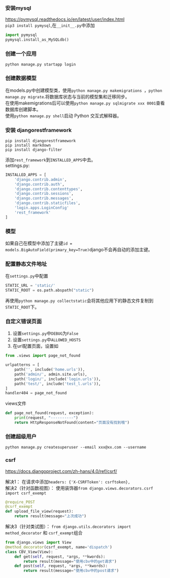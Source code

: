 ### 安装mysql
https://pymysql.readthedocs.io/en/latest/user/index.html  
`pip3 install pymysql`,在`__init__.py`中添加
```python
import pymysql
pymysql.install_as_MySQLdb()
```

### 创建一个应用

`python manage.py startapp login`  

### 创建数据模型

在models.py中创建模型类，使用`python manage.py makemigrations `，`python manage.py migrate`.将数据库状态与当前的模型集和迁移同步。  
在使用makemigrations后可以使用`python manage.py sqlmigrate xxx 0001`查看数据库创建脚本。  
使用`python manage.py shell`启动 Python 交互式解释器。  


### 安装 djangorestframework
`pip install djangorestframework`  
`pip install markdown`  
`pip install django-filter`

添加`rest_framework`到`INSTALLED_APPS`中去。  
settings.py:
```python
INSTALLED_APPS = [
    'django.contrib.admin',
    'django.contrib.auth',
    'django.contrib.contenttypes',
    'django.contrib.sessions',
    'django.contrib.messages',
    'django.contrib.staticfiles',
    'login.apps.LoginConfig'
    'rest_framework'
]
```

### 模型

如果自己在模型中添加了主键`id = models.BigAutoField(primary_key=True)`django不会再自动的添加主键。  

### 配置静态文件地址

在`settings.py`中配置
```python
STATIC_URL = 'static/'
STATIC_ROOT = os.path.abspath("static")
```
再使用`python manage.py collectstatic`会将其他应用下的静态文件复制到`STATIC_ROOT`下。 

### 自定义错误页面

1. 设置`settings.py`中`DEBUG`为`False`
1. 设置`settings.py`中`ALLOWED_HOSTS`
3. 在url配置页面，设置如
```python
from .views import page_not_found

urlpatterns = [
    path('', include('home.urls')),
    path('admin/', admin.site.urls),
    path('login/', include('login.urls')),
    path('test/', include('test_l.urls')),
] 
handler404 = page_not_found
```
views文件
```python
def page_not_found(request, exception):
    print(request, "----------")
    return HttpResponseNotFound(content="页面没有找到哦")
```

### 创建超级用户

`python manage.py createsuperuser --email xxx@xx.com --username`

### csrf

https://docs.djangoproject.com/zh-hans/4.0/ref/csrf/

解决1： 在请求中添加`headers: {'X-CSRFToken': csrftoken},`  
解决2（针对函数视图）： 使用装饰器`from django.views.decorators.csrf import csrf_exempt`
```python
@require_POST
@csrf_exempt
def upload_file_view(request):
    return result(message="上次成功")
```
解决3（针对类试图）：   `from django.utils.decorators import method_decorator` 和 `csrf_exempt`组合
```python
from django.views import View
@method_decorator(csrf_exempt, name='dispatch')
class CBV_View(View):
    def get(self, request, *args, **kwords):
        return result(message="使用cbv中的get请求")
    def post(self, request, *args, **kwords):
        return result(message="使用cbv中的post请求")
```